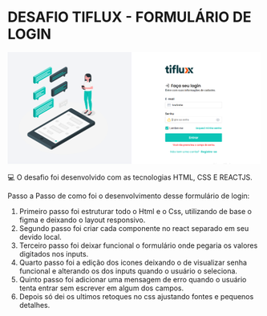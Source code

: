 # DESAFIO TIFLUX - FORMULÁRIO DE LOGIN

<img src="loginpage.png" alt="Imagem da página de login">

💻 O desafio foi desenvolvido com as tecnologias HTML, CSS E REACTJS. 

Passo a Passo de como foi o desenvolvimento desse formulário de login:

1. Primeiro passo foi estruturar todo o Html e o Css, utilizando de base o figma e deixando o layout responsivo.
2. Segundo passo foi criar cada componente no react separado em seu devido local. 
3. Terceiro passo foi deixar funcional o formulário onde pegaria os valores digitados nos inputs.
4. Quarto passo foi a edição dos icones deixando o de visualizar senha funcional e alterando os dos inputs quando o usuário o seleciona.
5. Quinto passo foi adicionar uma mensagem de erro quando o usuário tenta entrar sem escrever em algum dos campos. 
6. Depois só dei os ultimos retoques no css ajustando fontes e pequenos detalhes.

 

